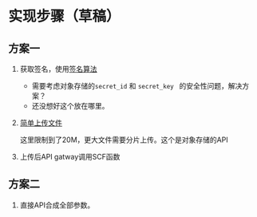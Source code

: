# 实现步骤（草稿）

## 方案一

1. 获取签名，使用[签名算法](https://cloud.tencent.com/document/product/436/6054)
    
    * 需要考虑对象存储的`secret_id` 和 `secret_key ` 的安全性问题，解决方案？
    * 还没想好这个放在哪里。
2. [简单上传文件](https://cloud.tencent.com/document/api/436/6066) 
    
    这里限制到了20M，更大文件需要分片上传。这个是对象存储的API

3. 上传后API gatway调用SCF函数

## 方案二

1. 直接API合成全部参数。
